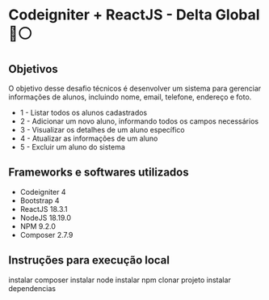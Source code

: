 # Codeigniter + ReactJS - Delta Global :large_blue_circle::white_circle:

## Objetivos
O objetivo desse desafio técnicos é desenvolver um sistema para gerenciar informações de alunos, incluindo nome, email, telefone, endereço e foto.
* 1 - Listar todos os alunos cadastrados
* 2 - Adicionar um novo aluno, informando todos os campos necessários
* 3 - Visualizar os detalhes de um aluno específico
* 4 - Atualizar as informações de um aluno
* 5 - Excluir um aluno do sistema

## Frameworks e softwares utilizados 
* Codeigniter 4
* Bootstrap 4
* ReactJS 18.3.1
* NodeJS 18.19.0
* NPM 9.2.0
* Composer 2.7.9

## Instruções para execução local
instalar composer
instalar node
instalar npm
clonar projeto
instalar dependencias
<br>
